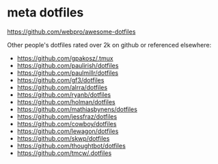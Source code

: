 meta dotfiles
=============


https://github.com/webpro/awesome-dotfiles


Other people's dotfiles rated over 2k on github or referenced elsewhere:

- https://github.com/gpakosz/.tmux
- https://github.com/paulirish/dotfiles
- https://github.com/paulmillr/dotfiles
- https://github.com/gf3/dotfiles
- https://github.com/alrra/dotfiles
- https://github.com/ryanb/dotfiles
- https://github.com/holman/dotfiles
- https://github.com/mathiasbynens/dotfiles
- https://github.com/jessfraz/dotfiles
- https://github.com/cowboy/dotfiles
- https://github.com/lewagon/dotfiles
- https://github.com/skwp/dotfiles
- https://github.com/thoughtbot/dotfiles
- https://github.com/tmcw/.dotfiles
